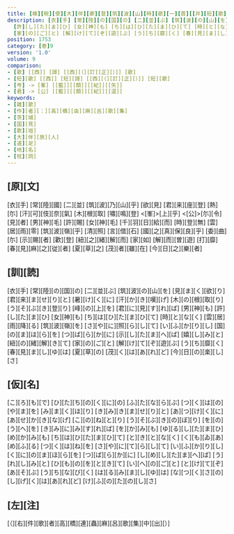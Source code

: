 ```yaml
---
title: [検][税][使][大][伴][卿][登][筑][波][山][時][歌][一][首][[并][短][歌]]
description: [衣][手] [常][陸][の][国][の] [二][並][ぶ] [筑][波][の][山][を] [見][ま][く][欲][り] [君][来][ま][せ][り][と] [暑][け][く][に] [汗][か][き][嘆][げ] [木][の][根][取][り] [う][そ][ぶ][き][登][り] [峰][の][上][を] [君][に][見][す][れ][ば] [男][神][も]
  [許][し][た][ま][ひ] [女][神][も] [ち][は][ひ][た][ま][ひ][て] [時][と][な][く] [雲][居][雨][降][る] [筑][波][嶺][を] [さ][や][に][照][ら][し][て] [い][ふ][か][り][し] [国][の][ま][ほ][ら][を] [つ][ば][ら][か][に] [示][し][た][ま][へ][ば] [嬉][し][み][と] [紐][の][緒][解][き][て]
  [家][の][ご][と] [解][け][て][ぞ][遊][ぶ] [う][ち][靡][く] [春][見][ま][し][ゆ][は] [夏][草][の] [茂][く][は][あ][れ][ど] [今][日][の][楽][し][さ]
position: 1753
category: [巻]9
version: '1.0'
volume: 9
comparison:
- [歌] [[西]] [謌] [[西][（][訂][正][）]] [歌]
- [短][歌] [[西]] [短][謌] [[西][（][訂][正][）]] [短][歌]
- [岑] -> [峯] [[藍]][[類]][[紀]][[矢]]
- [君] -> [公] [[藍]][[類]][[紀]][[温]]
keywords:
- [雑][歌]
- [作][者][：][高][橋][虫][麻][呂][歌][集]
- [茨][城]
- [国][見]
- [歌][垣]
- [大][伴][旅][人]
- [道][足]
- [地][名]
- [枕][詞]
---
```


## [原][文]

[衣][手] [常][陸][國] [二][並] [筑][波][乃][山][乎] [欲][見] [君][来][座][登] [熱][尓] [汗][可][伎][奈][氣] [木][根][取] [嘯][鳴][登] <[峯]>[上][乎] <[公]>[尓][令][見][者] [男][神][毛] [許][賜] [女][神][毛] [千][羽][日][給][而] [時][登][無] [雲][居][雨][零] [筑][波][嶺][乎] [清][照] [言][借][石] [國][之][真][保][良][乎] [委][曲][尓] [示][賜][者] [歡][登] [紐][之][緒][解][而] [家][如] [解][而][曽][遊] [打][靡] [春][見][麻][之][従][者] [夏][草][之] [茂][者][雖][在] [今][日][之][樂][者]

## [訓][読]

[衣][手] [常][陸][の][国][の] [二][並][ぶ] [筑][波][の][山][を] [見][ま][く][欲][り] [君][来][ま][せ][り][と] [暑][け][く][に] [汗][か][き][嘆][げ] [木][の][根][取][り] [う][そ][ぶ][き][登][り] [峰][の][上][を] [君][に][見][す][れ][ば] [男][神][も] [許][し][た][ま][ひ] [女][神][も] [ち][は][ひ][た][ま][ひ][て] [時][と][な][く] [雲][居][雨][降][る] [筑][波][嶺][を] [さ][や][に][照][ら][し][て] [い][ふ][か][り][し] [国][の][ま][ほ][ら][を] [つ][ば][ら][か][に] [示][し][た][ま][へ][ば] [嬉][し][み][と] [紐][の][緒][解][き][て] [家][の][ご][と] [解][け][て][ぞ][遊][ぶ] [う][ち][靡][く] [春][見][ま][し][ゆ][は] [夏][草][の] [茂][く][は][あ][れ][ど] [今][日][の][楽][し][さ]

## [仮][名]

[こ][ろ][も][で] [ひ][た][ち][の][く][に][の] [ふ][た][な][ら][ぶ] [つ][く][は][の][や][ま][を] [み][ま][く][ほ][り] [き][み][き][ま][せ][り][と] [あ][つ][け][く][に] [あ][せ][か][き][な][げ] [こ][の][ね][と][り] [う][そ][ぶ][き][の][ぼ][り] [を][の][う][へ][を] [き][み][に][み][す][れ][ば] [を][か][み][も] [ゆ][る][し][た][ま][ひ] [め][か][み][も] [ち][は][ひ][た][ま][ひ][て] [と][き][と][な][く] [く][も][ゐ][あ][め][ふ][る] [つ][く][は][ね][を] [さ][や][に][て][ら][し][て] [い][ふ][か][り][し] [く][に][の][ま][ほ][ら][を] [つ][ば][ら][か][に] [し][め][し][た][ま][へ][ば] [う][れ][し][み][と] [ひ][も][の][を][と][き][て] [い][へ][の][ご][と] [と][け][て][ぞ][あ][そ][ぶ] [う][ち][な][び][く] [は][る][み][ま][し][ゆ][は] [な][つ][く][さ][の] [し][げ][く][は][あ][れ][ど] [け][ふ][の][た][の][し][さ]

## [左][注]

[（][右][件][歌][者][高][橋][連][蟲][麻][呂][歌][集][中][出][）]
